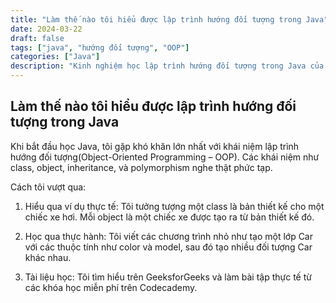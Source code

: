```yaml
---
title: "Làm thế nào tôi hiểu được lập trình hướng đối tượng trong Java"
date: 2024-03-22
draft: false
tags: ["java", "hướng đối tượng", "OOP"]
categories: ["Java"]
description: "Kinh nghiệm học lập trình hướng đối tượng trong Java của một sinh viên."
---
```


## Làm thế nào tôi hiểu được lập trình hướng đối tượng trong Java

Khi bắt đầu học Java, tôi gặp khó khăn lớn nhất với khái niệm lập trình hướng đối tượng(Object-Oriented Programming – OOP). Các khái niệm như class, object, inheritance, và polymorphism nghe thật phức tạp.

Cách tôi vượt qua:

1. Hiểu qua ví dụ thực tế:
Tôi tưởng tượng một class là bản thiết kế cho một chiếc xe hơi. Mỗi object là một chiếc xe được tạo ra từ bản thiết kế đó.

2. Học qua thực hành:
Tôi viết các chương trình nhỏ như tạo một lớp Car với các thuộc tính như color và model, sau đó tạo nhiều đối tượng Car khác nhau.

3. Tài liệu học:
Tôi tìm hiểu trên GeeksforGeeks và làm bài tập thực tế từ các khóa học miễn phí trên Codecademy.